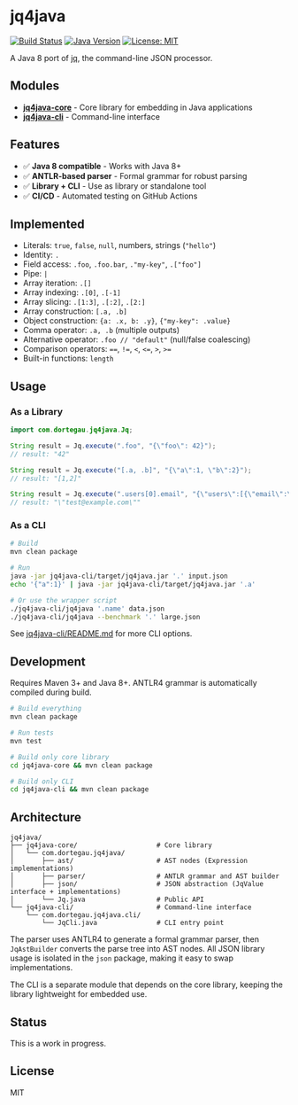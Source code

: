 # jq4java

[![Build Status](https://github.com/dortegau/jq4java/actions/workflows/test.yml/badge.svg)](https://github.com/dortegau/jq4java/actions)
[![Java Version](https://img.shields.io/badge/Java-8%2B-blue)](https://www.oracle.com/java/)
[![License: MIT](https://img.shields.io/badge/License-MIT-yellow.svg)](https://opensource.org/licenses/MIT)

A Java 8 port of [jq](https://jqlang.github.io/jq/), the command-line JSON processor.

## Modules

- **[jq4java-core](jq4java-core/)** - Core library for embedding in Java applications
- **[jq4java-cli](jq4java-cli/)** - Command-line interface

## Features

- ✅ **Java 8 compatible** - Works with Java 8+
- ✅ **ANTLR-based parser** - Formal grammar for robust parsing
- ✅ **Library + CLI** - Use as library or standalone tool
- ✅ **CI/CD** - Automated testing on GitHub Actions

## Implemented

- Literals: `true`, `false`, `null`, numbers, strings (`"hello"`)
- Identity: `.`
- Field access: `.foo`, `.foo.bar`, `."my-key"`, `.["foo"]`
- Pipe: `|`
- Array iteration: `.[]`
- Array indexing: `.[0]`, `.[-1]`
- Array slicing: `.[1:3]`, `.[:2]`, `.[2:]`
- Array construction: `[.a, .b]`
- Object construction: `{a: .x, b: .y}`, `{"my-key": .value}`
- Comma operator: `.a, .b` (multiple outputs)
- Alternative operator: `.foo // "default"` (null/false coalescing)
- Comparison operators: `==`, `!=`, `<`, `<=`, `>`, `>=`
- Built-in functions: `length`

## Usage

### As a Library

```java
import com.dortegau.jq4java.Jq;

String result = Jq.execute(".foo", "{\"foo\": 42}");
// result: "42"

String result = Jq.execute("[.a, .b]", "{\"a\":1, \"b\":2}");
// result: "[1,2]"

String result = Jq.execute(".users[0].email", "{\"users\":[{\"email\":\"test@example.com\"}]}");
// result: "\"test@example.com\""
```

### As a CLI

```bash
# Build
mvn clean package

# Run
java -jar jq4java-cli/target/jq4java.jar '.' input.json
echo '{"a":1}' | java -jar jq4java-cli/target/jq4java.jar '.a'

# Or use the wrapper script
./jq4java-cli/jq4java '.name' data.json
./jq4java-cli/jq4java --benchmark '.' large.json
```

See [jq4java-cli/README.md](jq4java-cli/README.md) for more CLI options.

## Development

Requires Maven 3+ and Java 8+. ANTLR4 grammar is automatically compiled during build.

```bash
# Build everything
mvn clean package

# Run tests
mvn test

# Build only core library
cd jq4java-core && mvn clean package

# Build only CLI
cd jq4java-cli && mvn clean package
```

## Architecture

```
jq4java/
├── jq4java-core/                    # Core library
│   └── com.dortegau.jq4java/
│       ├── ast/                     # AST nodes (Expression implementations)
│       ├── parser/                  # ANTLR grammar and AST builder
│       ├── json/                    # JSON abstraction (JqValue interface + implementations)
│       └── Jq.java                  # Public API
└── jq4java-cli/                     # Command-line interface
    └── com.dortegau.jq4java.cli/
        └── JqCli.java               # CLI entry point
```

The parser uses ANTLR4 to generate a formal grammar parser, then `JqAstBuilder` converts the parse tree into AST nodes. All JSON library usage is isolated in the `json` package, making it easy to swap implementations.

The CLI is a separate module that depends on the core library, keeping the library lightweight for embedded use.

## Status

This is a work in progress.

## License

MIT

